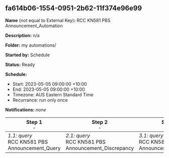 ## fa614b06-1554-0951-2b62-11f374e96e99

**Name** (not equal to External Key)**:** RCC KN581 PBS Announcement_Automation

**Description:** n/a

**Folder:** my automations/

**Started by:** Schedule

**Status:** Ready

**Schedule:**

* Start: 2023-05-05 09:00:00 +10:00
* End: 2023-05-05 09:00:00 +10:00
* Timezone: AUS Eastern Standard Time
* Recurrance: run only once

**Notifications:** _none_


| Step 1<br>_<small>-</small>_ | Step 2<br>_<small>-</small>_ | Step 3<br>_<small>-</small>_ |
| --- | --- | --- |
| _1.1: query_<br>RCC KN581 PBS Announcement_Query | _2.1: query_<br>RCC KN581 PBS Announcement_Discrepancy | _3.1: query_<br>RCC KN581 PBS Announcement_Exclusion |
